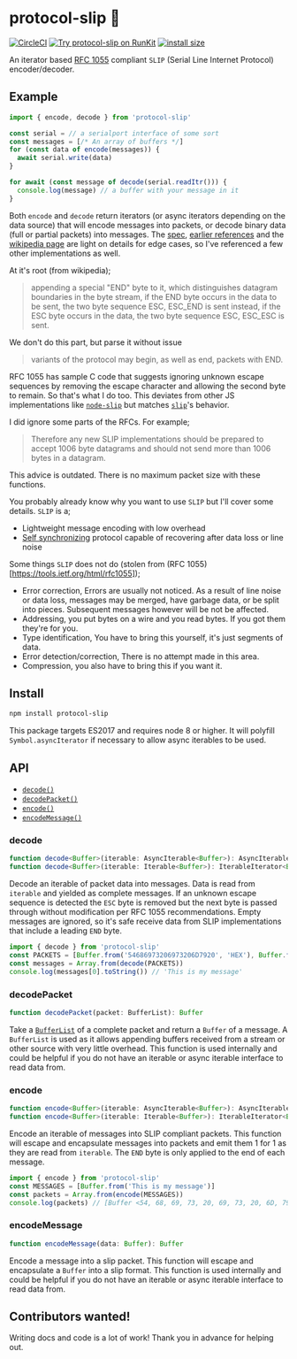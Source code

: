 # protocol-slip 🍌

[![CircleCI](https://circleci.com/gh/reconbot/protocol-slip/tree/master.svg?style=svg&circle-token=d75c1842b237fef8232fae158891b990f519d69e)](https://circleci.com/gh/reconbot/protocol-slip/tree/master)
[![Try protocol-slip on RunKit](https://badge.runkitcdn.com/protocol-slip.svg)](https://npm.runkit.com/protocol-slip)
[![install size](https://packagephobia.now.sh/badge?p=protocol-slip)](https://packagephobia.now.sh/result?p=protocol-slip)

An iterator based [RFC 1055](https://tools.ietf.org/html/rfc1055) compliant `SLIP` (Serial Line Internet Protocol) encoder/decoder.

## Example
```js
import { encode, decode } from 'protocol-slip'

const serial = // a serialport interface of some sort
const messages = [/* An array of buffers */]
for (const data of encode(messages)) {
  await serial.write(data)
}

for await (const message of decode(serial.readItr())) {
  console.log(message) // a buffer with your message in it
}
```

Both `encode` and `decode` return iterators (or async iterators depending on the data source) that will encode messages into packets, or decode binary data (full or partial packets) into messages. The [spec](https://tools.ietf.org/html/rfc1055), [earlier references](https://tools.ietf.org/html/rfc914) and the [wikipedia page](https://en.wikipedia.org/wiki/Serial_Line_Internet_Protocol) are light on details for edge cases, so I've referenced a few other implementations as well.

At it's root (from wikipedia);

> appending a special "END" byte to it, which distinguishes datagram boundaries in the byte stream,
> if the END byte occurs in the data to be sent, the two byte sequence ESC, ESC_END is sent instead,
> if the ESC byte occurs in the data, the two byte sequence ESC, ESC_ESC is sent.

We don't do this part, but parse it without issue
> variants of the protocol may begin, as well as end, packets with END.

RFC 1055 has sample C code that suggests ignoring unknown escape sequences by removing the escape character and allowing the second byte to remain. So that's what I do too. This deviates from other JS implementations like [`node-slip`](https://github.com/OhMeadhbh/node-slip) but matches [`slip`](https://github.com/colinbdclark/slip.js)'s behavior.

I did ignore some parts of the RFCs. For example;

> Therefore any new SLIP implementations should be prepared to accept 1006 byte datagrams and should not send more than 1006 bytes in a datagram.

This advice is outdated. There is no maximum packet size with these functions.

You probably already know why you want to use `SLIP` but I'll cover some details. `SLIP` is a;
- Lightweight message encoding with low overhead
- [Self synchronizing](https://en.wikipedia.org/wiki/Self-synchronizing_code) protocol capable of recovering after data loss or line noise

Some things `SLIP` does not do (stolen from (RFC 1055)[https://tools.ietf.org/html/rfc1055]);
- Error correction, Errors are usually not noticed. As a result of line noise or data loss, messages may be merged, have garbage data, or be split into pieces. Subsequent messages however will be not be affected.
- Addressing, you put bytes on a wire and you read bytes. If you got them they're for you.
- Type identification, You have to bring this yourself, it's just segments of data.
- Error detection/correction, There is no attempt made in this area.
- Compression, you also have to bring this if you want it.

## Install
```bash
npm install protocol-slip
```

This package targets ES2017 and requires node 8 or higher. It will polyfill `Symbol.asyncIterator` if necessary to allow async iterables to be used.

## API

- [`decode()`](#decode)
- [`decodePacket()`](#decodepacket)
- [`encode()`](#encode)
- [`encodeMessage()`](#encodemessage)

### decode
```ts
function decode<Buffer>(iterable: AsyncIterable<Buffer>): AsyncIterableIterator<Buffer>
function decode<Buffer>(iterable: Iterable<Buffer>): IterableIterator<Buffer>
```

Decode an iterable of packet data into messages. Data is read from `iterable` and yielded as complete messages. If an unknown escape sequence is detected the `ESC` byte is removed but the next byte is passed through without modification per RFC 1055 recommendations. Empty messages are ignored, so it's safe receive data from SLIP implementations that include a leading `END` byte.

```ts
import { decode } from 'protocol-slip'
const PACKETS = [Buffer.from('54686973206973206D7920', 'HEX'), Buffer.from('6D657373616765C0', 'HEX')]
const messages = Array.from(decode(PACKETS))
console.log(messages[0].toString()) // 'This is my message'
```

### decodePacket
```ts
function decodePacket(packet: BufferList): Buffer
```

Take a [`BufferList`](https://www.npmjs.com/package/bl) of a complete packet and return a `Buffer` of a message. A `BufferList` is used as it allows appending buffers received from a stream or other source with very little overhead. This function is used internally and could be helpful if you do not have an iterable or async iterable interface to read data from.

### encode
```ts
function encode<Buffer>(iterable: AsyncIterable<Buffer>): AsyncIterableIterator<Buffer>
function encode<Buffer>(iterable: Iterable<Buffer>): IterableIterator<Buffer>
```

Encode an iterable of messages into SLIP compliant packets. This function will escape and encapsulate messages into packets and emit them 1 for 1 as they are read from `iterable`. The `END` byte is only applied to the end of each message.

```ts
import { encode } from 'protocol-slip'
const MESSAGES = [Buffer.from('This is my message')]
const packets = Array.from(encode(MESSAGES))
console.log(packets) // [Buffer <54, 68, 69, 73, 20, 69, 73, 20, 6D, 79, 20, 6D, 65, 73, 73, 61, 67, 65, C0>]
```

### encodeMessage
```ts
function encodeMessage(data: Buffer): Buffer
```

Encode a message into a slip packet. This function will escape and encapsulate a `Buffer` into a slip format. This function is used internally and could be helpful if you do not have an iterable or async iterable interface to read data from.

## Contributors wanted!

Writing docs and code is a lot of work! Thank you in advance for helping out.
